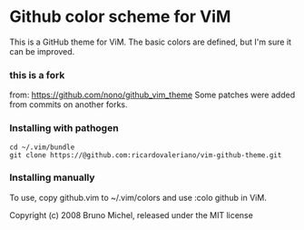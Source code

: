 # Github color scheme for ViM
This is a GitHub theme for ViM.
The basic colors are defined, but I'm sure it can be improved.

### this is a fork
from: https://github.com/nono/github_vim_theme
Some patches were added from commits on another forks.

### Installing with pathogen
```
cd ~/.vim/bundle
git clone https://@github.com:ricardovaleriano/vim-github-theme.git
```

### Installing manually
To use, copy github.vim to ~/.vim/colors and use :colo github in ViM.

Copyright (c) 2008 Bruno Michel, released under the MIT license
